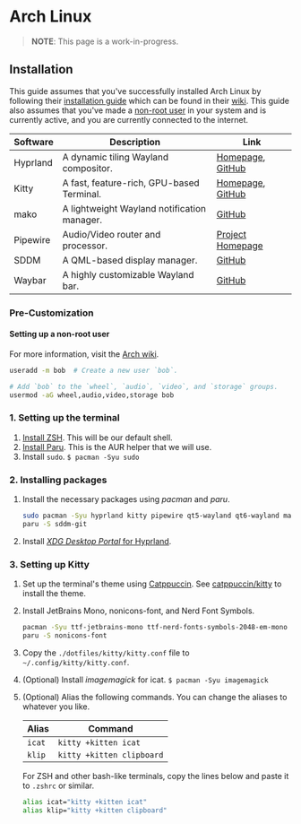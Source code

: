 # Arch Linux

> **NOTE**: This page is a work-in-progress.

## Installation

This guide assumes that you've successfully installed Arch Linux by following their [installation guide](https://wiki.archlinux.org/title/Installation_guide) which can be found in their [wiki](https://wiki.archlinux.org/). This guide also assumes that you've made a [non-root user](#Setting-up-a-non-root-user) in your system and is currently active, and you are currently connected to the internet.

| Software                 | Description                                 | Link                                                                                        |
| ------------------------ | ------------------------------------------- | ------------------------------------------------------------------------------------------- |
| Hyprland                 | A dynamic tiling Wayland compositor.        | [Homepage](https://hyprland.org/), [GitHub](https://github.com/hyprwm/Hyprland)             |
| Kitty                    | A fast, feature-rich, GPU-based Terminal.   | [Homepage](https://sw.kovidgoyal.net/kitty/), [GitHub](https://github.com/kovidgoyal/kitty) |
| mako                     | A lightweight Wayland notification manager. | [GitHub](https://github.com/emersion/mako)                                                  |
| Pipewire                 | Audio/Video router and processor.           | [Project Homepage](https://gitlab.freedesktop.org/pipewire/pipewire/)                       |
| SDDM                     | A QML-based display manager.                | [GitHub](https://github.com/sddm/sddm)                                                      |
| Waybar                   | A highly customizable Wayland bar.          | [GitHub](https://github.com/Alexays/Waybar)                                                 |

### Pre-Customization

#### Setting up a non-root user

For more information, visit the [Arch wiki](https://wiki.archlinux.org/title/Users_and_groups).

```bash
useradd -m bob  # Create a new user `bob`.

# Add `bob` to the `wheel`, `audio`, `video`, and `storage` groups.
usermod -aG wheel,audio,video,storage bob
```

### 1. Setting up the terminal

1. [Install ZSH](https://github.com/SetupGuides/ZSH). This will be our default shell.
2. [Install Paru](https://github.com/Morganamilo/paru). This is the AUR helper that we will use.
3. Install `sudo`. `$ pacman -Syu sudo`

### 2. Installing packages

1. Install the necessary packages using *pacman* and *paru*.

    ```bash
    sudo pacman -Syu hyprland kitty pipewire qt5-wayland qt6-wayland mako polkit-kde-agent waybar otf-font-awesome
    paru -S sddm-git
    ```

2. Install [*XDG Desktop Portal* for Hyprland](https://wiki.hyprland.org/Useful-Utilities/Hyprland-desktop-portal/).

### 3. Setting up Kitty

1. Set up the terminal's theme using [Catppuccin](https://github.com/catppuccin/catppuccin). See [catppuccin/kitty](https://github.com/catppuccin/kitty) to install the theme.
2. Install JetBrains Mono, nonicons-font, and Nerd Font Symbols.

    ```bash
    pacman -Syu ttf-jetbrains-mono ttf-nerd-fonts-symbols-2048-em-mono
    paru -S nonicons-font
    ```

3. Copy the `./dotfiles/kitty/kitty.conf` file to `~/.config/kitty/kitty.conf`.
4. (Optional) Install *imagemagick* for icat. `$ pacman -Syu imagemagick`
5. (Optional) Alias the following commands. You can change the aliases to whatever you like.

    | Alias   | Command                   |
    | ------- | ------------------------- |
    | `icat`  | `kitty +kitten icat`      |
    | `klip`  | `kitty +kitten clipboard` |

    For ZSH and other bash-like terminals, copy the lines below and paste it to `.zshrc` or similar.

    ```bash
    alias icat="kitty +kitten icat"
    alias klip="kitty +kitten clipboard"
    ```
